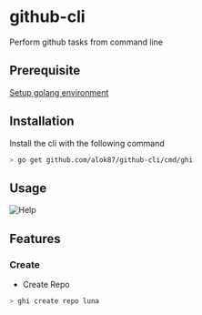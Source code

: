 # github-cli

Perform github tasks from command line

## Prerequisite

[Setup golang environment](https://golang.org/doc/install)

## Installation

Install the cli with the following command
```bash
> go get github.com/alok87/github-cli/cmd/ghi
```

## Usage

![Help](http://i.imgur.com/mRGLoGS.png)

## Features

###  Create
* Create Repo
```bash
> ghi create repo luna
```
